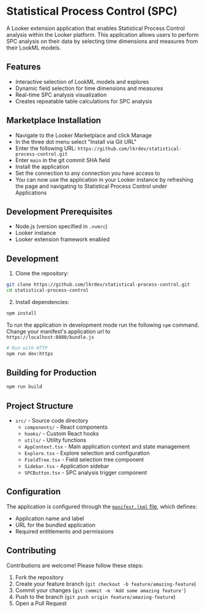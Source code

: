 # Statistical Process Control (SPC)

A Looker extension application that enables Statistical Process Control analysis within the Looker platform. This application allows users to perform SPC analysis on their data by selecting time dimensions and measures from their LookML models.

## Features

- Interactive selection of LookML models and explores
- Dynamic field selection for time dimensions and measures
- Real-time SPC analysis visualization
- Creates repeatable table calculations for SPC analysis


## Marketplace Installation

- Navigate to the Looker Marketplace and click Manage
- In the three dot menu select "Install via Git URL"
- Enter the following URL: `https://github.com/lkrdev/statistical-process-control.git`
- Enter `main` in the git commit SHA field
- Install the application
- Set the connection to any connection you have access to
- You can now use the application in your Looker instance by refreshing the page and navigating to Statistical Process Control under Applications

## Development Prerequisites

- Node.js (version specified in `.nvmrc`)
- Looker instance
- Looker extension framework enabled

## Development

1. Clone the repository:
```bash
git clone https://github.com/lkrdev/statistical-process-control.git
cd statistical-process-control
```

2. Install dependencies:
```bash
npm install
```

To run the application in development mode run the following `npm` command. Change your manifest's application url to `https://localhost:8080/bundle.js`

```bash
# Run with HTTP
npm run dev:https
```

## Building for Production

```bash
npm run build
```

## Project Structure

- `src/` - Source code directory
  - `components/` - React components
  - `hooks/` - Custom React hooks
  - `utils/` - Utility functions
  - `AppContext.tsx` - Main application context and state management
  - `Explore.tsx` - Explore selection and configuration
  - `FieldTree.tsx` - Field selection tree component
  - `Sidebar.tsx` - Application sidebar
  - `SPCButton.tsx` - SPC analysis trigger component

## Configuration

The application is configured through the [`manifest.lkml` file](./manifest.lkml), which defines:
- Application name and label
- URL for the bundled application
- Required entitlements and permissions

## Contributing

Contributions are welcome! Please follow these steps:

1. Fork the repository
2. Create your feature branch (`git checkout -b feature/amazing-feature`)
3. Commit your changes (`git commit -m 'Add some amazing feature'`)
4. Push to the branch (`git push origin feature/amazing-feature`)
5. Open a Pull Request
